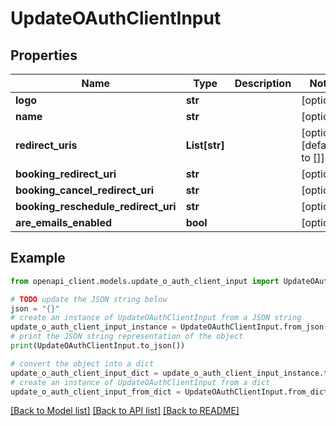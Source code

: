 # UpdateOAuthClientInput


## Properties

Name | Type | Description | Notes
------------ | ------------- | ------------- | -------------
**logo** | **str** |  | [optional] 
**name** | **str** |  | [optional] 
**redirect_uris** | **List[str]** |  | [optional] [default to []]
**booking_redirect_uri** | **str** |  | [optional] 
**booking_cancel_redirect_uri** | **str** |  | [optional] 
**booking_reschedule_redirect_uri** | **str** |  | [optional] 
**are_emails_enabled** | **bool** |  | [optional] 

## Example

```python
from openapi_client.models.update_o_auth_client_input import UpdateOAuthClientInput

# TODO update the JSON string below
json = "{}"
# create an instance of UpdateOAuthClientInput from a JSON string
update_o_auth_client_input_instance = UpdateOAuthClientInput.from_json(json)
# print the JSON string representation of the object
print(UpdateOAuthClientInput.to_json())

# convert the object into a dict
update_o_auth_client_input_dict = update_o_auth_client_input_instance.to_dict()
# create an instance of UpdateOAuthClientInput from a dict
update_o_auth_client_input_from_dict = UpdateOAuthClientInput.from_dict(update_o_auth_client_input_dict)
```
[[Back to Model list]](../README.md#documentation-for-models) [[Back to API list]](../README.md#documentation-for-api-endpoints) [[Back to README]](../README.md)


